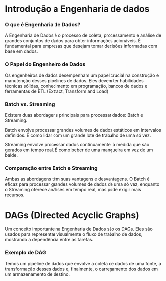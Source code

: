 # Introdução a Engenharia de dados

### O que é Engenharia de Dados?

A Engenharia de Dados é o processo de coleta, processamento e análise de grandes conjuntos de dados para obter informações acionáveis. É fundamental para empresas que desejam tomar decisões informadas com base em dados.

### O Papel do Engenheiro de Dados

Os engenheiros de dados desempenham um papel crucial na construção e manutenção desses pipelines de dados. Eles devem ter habilidades técnicas sólidas, conhecimento em programação, bancos de dados e ferramentas de ETL (Extract, Transform and Load)

### Batch vs. Streaming

Existem duas abordagens principais para processar dados: Batch e Streaming.

Batch envolve processar grandes volumes de dados estáticos em intervalos definidos. É como lidar com um grande lote de trabalho de uma só vez.

Streaming envolve processar dados continuamente, à medida que são gerados em tempo real. É como beber de uma mangueira em vez de um balde.

### Comparação entre Batch e Streaming

Ambas as abordagens têm suas vantagens e desvantagens. O Batch é eficaz para processar grandes volumes de dados de uma só vez, enquanto o Streaming oferece análises em tempo real, mas pode exigir mais recursos.

# DAGs (Directed Acyclic Graphs)

Um conceito importante na Engenharia de Dados são os DAGs. Eles são usados para representar visualmente o fluxo de trabalho de dados, mostrando a dependência entre as tarefas.



### Exemplo de DAG

Temos um pipeline de dados que envolve a coleta de dados de uma fonte, a transformação desses dados e, finalmente, o carregamento dos dados em um armazenamento de destino.
